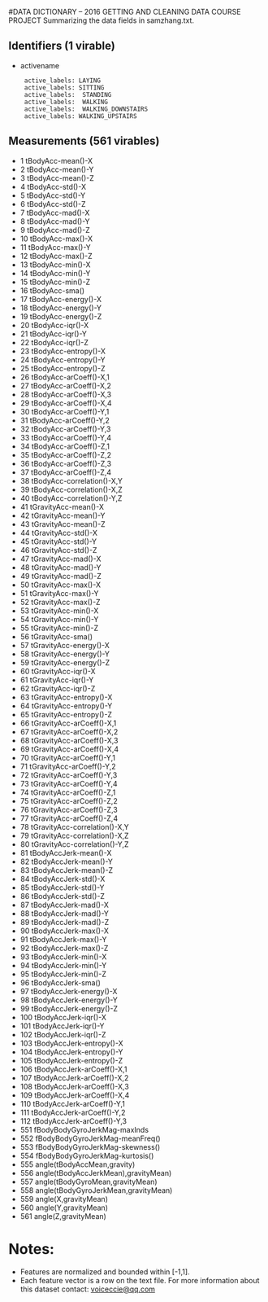 #DATA DICTIONARY – 2016 GETTING AND CLEANING DATA COURSE PROJECT
Summarizing the data fields in samzhang.txt.
## Identifiers (1 virable)
* activename

       active_labels: LAYING
       active_labels: SITTING
       active_labels:  STANDING
       active_labels:  WALKING
       active_labels:  WALKING_DOWNSTAIRS
       active_labels: WALKING_UPSTAIRS

## Measurements (561 virables)

* 1 tBodyAcc-mean()-X
* 2 tBodyAcc-mean()-Y
* 3 tBodyAcc-mean()-Z
* 4 tBodyAcc-std()-X
* 5 tBodyAcc-std()-Y
* 6 tBodyAcc-std()-Z
* 7 tBodyAcc-mad()-X
* 8 tBodyAcc-mad()-Y
* 9 tBodyAcc-mad()-Z
* 10 tBodyAcc-max()-X
* 11 tBodyAcc-max()-Y
* 12 tBodyAcc-max()-Z
* 13 tBodyAcc-min()-X
* 14 tBodyAcc-min()-Y
* 15 tBodyAcc-min()-Z
* 16 tBodyAcc-sma()
* 17 tBodyAcc-energy()-X
* 18 tBodyAcc-energy()-Y
* 19 tBodyAcc-energy()-Z
* 20 tBodyAcc-iqr()-X
* 21 tBodyAcc-iqr()-Y
* 22 tBodyAcc-iqr()-Z
* 23 tBodyAcc-entropy()-X
* 24 tBodyAcc-entropy()-Y
* 25 tBodyAcc-entropy()-Z
* 26 tBodyAcc-arCoeff()-X,1
* 27 tBodyAcc-arCoeff()-X,2
* 28 tBodyAcc-arCoeff()-X,3
* 29 tBodyAcc-arCoeff()-X,4
* 30 tBodyAcc-arCoeff()-Y,1
* 31 tBodyAcc-arCoeff()-Y,2
* 32 tBodyAcc-arCoeff()-Y,3
* 33 tBodyAcc-arCoeff()-Y,4
* 34 tBodyAcc-arCoeff()-Z,1
* 35 tBodyAcc-arCoeff()-Z,2
* 36 tBodyAcc-arCoeff()-Z,3
* 37 tBodyAcc-arCoeff()-Z,4
* 38 tBodyAcc-correlation()-X,Y
* 39 tBodyAcc-correlation()-X,Z
* 40 tBodyAcc-correlation()-Y,Z
* 41 tGravityAcc-mean()-X
* 42 tGravityAcc-mean()-Y
* 43 tGravityAcc-mean()-Z
* 44 tGravityAcc-std()-X
* 45 tGravityAcc-std()-Y
* 46 tGravityAcc-std()-Z
* 47 tGravityAcc-mad()-X
* 48 tGravityAcc-mad()-Y
* 49 tGravityAcc-mad()-Z
* 50 tGravityAcc-max()-X
* 51 tGravityAcc-max()-Y
* 52 tGravityAcc-max()-Z
* 53 tGravityAcc-min()-X
* 54 tGravityAcc-min()-Y
* 55 tGravityAcc-min()-Z
* 56 tGravityAcc-sma()
* 57 tGravityAcc-energy()-X
* 58 tGravityAcc-energy()-Y
* 59 tGravityAcc-energy()-Z
* 60 tGravityAcc-iqr()-X
* 61 tGravityAcc-iqr()-Y
* 62 tGravityAcc-iqr()-Z
* 63 tGravityAcc-entropy()-X
* 64 tGravityAcc-entropy()-Y
* 65 tGravityAcc-entropy()-Z
* 66 tGravityAcc-arCoeff()-X,1
* 67 tGravityAcc-arCoeff()-X,2
* 68 tGravityAcc-arCoeff()-X,3
* 69 tGravityAcc-arCoeff()-X,4
* 70 tGravityAcc-arCoeff()-Y,1
* 71 tGravityAcc-arCoeff()-Y,2
* 72 tGravityAcc-arCoeff()-Y,3
* 73 tGravityAcc-arCoeff()-Y,4
* 74 tGravityAcc-arCoeff()-Z,1
* 75 tGravityAcc-arCoeff()-Z,2
* 76 tGravityAcc-arCoeff()-Z,3
* 77 tGravityAcc-arCoeff()-Z,4
* 78 tGravityAcc-correlation()-X,Y
* 79 tGravityAcc-correlation()-X,Z
* 80 tGravityAcc-correlation()-Y,Z
* 81 tBodyAccJerk-mean()-X
* 82 tBodyAccJerk-mean()-Y
* 83 tBodyAccJerk-mean()-Z
* 84 tBodyAccJerk-std()-X
* 85 tBodyAccJerk-std()-Y
* 86 tBodyAccJerk-std()-Z
* 87 tBodyAccJerk-mad()-X
* 88 tBodyAccJerk-mad()-Y
* 89 tBodyAccJerk-mad()-Z
* 90 tBodyAccJerk-max()-X
* 91 tBodyAccJerk-max()-Y
* 92 tBodyAccJerk-max()-Z
* 93 tBodyAccJerk-min()-X
* 94 tBodyAccJerk-min()-Y
* 95 tBodyAccJerk-min()-Z
* 96 tBodyAccJerk-sma()
* 97 tBodyAccJerk-energy()-X
* 98 tBodyAccJerk-energy()-Y
* 99 tBodyAccJerk-energy()-Z
* 100 tBodyAccJerk-iqr()-X
* 101 tBodyAccJerk-iqr()-Y
* 102 tBodyAccJerk-iqr()-Z
* 103 tBodyAccJerk-entropy()-X
* 104 tBodyAccJerk-entropy()-Y
* 105 tBodyAccJerk-entropy()-Z
* 106 tBodyAccJerk-arCoeff()-X,1
* 107 tBodyAccJerk-arCoeff()-X,2
* 108 tBodyAccJerk-arCoeff()-X,3
* 109 tBodyAccJerk-arCoeff()-X,4
* 110 tBodyAccJerk-arCoeff()-Y,1
* 111 tBodyAccJerk-arCoeff()-Y,2
* 112 tBodyAccJerk-arCoeff()-Y,3
* 551 fBodyBodyGyroJerkMag-maxInds
* 552 fBodyBodyGyroJerkMag-meanFreq()
* 553 fBodyBodyGyroJerkMag-skewness()
* 554 fBodyBodyGyroJerkMag-kurtosis()
* 555 angle(tBodyAccMean,gravity)
* 556 angle(tBodyAccJerkMean),gravityMean)
* 557 angle(tBodyGyroMean,gravityMean)
* 558 angle(tBodyGyroJerkMean,gravityMean)
* 559 angle(X,gravityMean)
* 560 angle(Y,gravityMean)
* 561 angle(Z,gravityMean)


Notes:
======
- Features are normalized and bounded within [-1,1].
- Each feature vector is a row on the text file.
For more information about this dataset contact: voiceccie@qq.com
